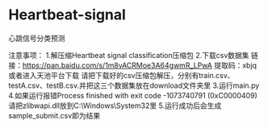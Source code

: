 # Heartbeat-signal
心跳信号分类预测

注意事项：
1.解压缩Heartbeat signal classification压缩包
2.下载csv数据集
链接：https://pan.baidu.com/s/1m8vACRMoe3A64gwmR_LPwA 
提取码：xbjq 
或者进入天池平台下载
请把下载好的csv压缩包解压，分别有train.csv、testA.csv、testB.csv.并把这三个数据集放在download文件夹里
3.运行main.py
4.如果运行报错Process finished with exit code -1073740791 (0xC0000409)
  请把zlibwapi.dll放到C:\Windows\System32里
5.运行成功后会生成sample_submit.csv即为结果
